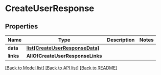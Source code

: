 # CreateUserResponse

## Properties
Name | Type | Description | Notes
------------ | ------------- | ------------- | -------------
**data** | [**list[CreateUserResponseData]**](CreateUserResponseData.md) |  | 
**links** | **AllOfCreateUserResponseLinks** |  | 

[[Back to Model list]](../README.md#documentation-for-models) [[Back to API list]](../README.md#documentation-for-api-endpoints) [[Back to README]](../README.md)

